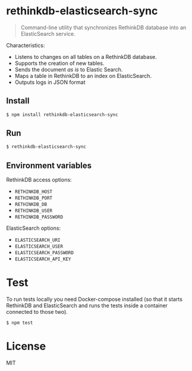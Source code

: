 # rethinkdb-elasticsearch-sync

> Command-line utility that synchronizes RethinkDB database into an ElasticSearch service.

Characteristics:

* Listens to changes on all tables on a RethinkDB database.
* Supports the creation of new tables.
* Sends the document *as is* to Elastic Search.
* Maps a table in RethinkDB to an index on ElasticSearch.
* Outputs logs in JSON format


## Install

```bash
$ npm install rethinkdb-elasticsearch-sync
```

## Run

```bash
$ rethinkdb-elasticsearch-sync
```

## Environment variables

RethinkDB access options:

* `RETHINKDB_HOST`
* `RETHINKDB_PORT`
* `RETHINKDB_DB`
* `RETHINKDB_USER`
* `RETHINKDB_PASSWORD`

ElasticSearch options:

* `ELASTICSEARCH_URI`
* `ELASTICSEARCH_USER`
* `ELASTICSEARCH_PASSWORD`
* `ELASTICSEARCH_API_KEY`

# Test

To run tests locally you need Docker-compose installed (so that it starts RethinkDB and ElasticSearch and runs the tests inside a container connected to those two).

```
$ npm test
```

# License

MIT